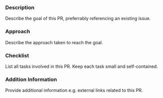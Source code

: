 ### Description
Describe the goal of this PR, preferrably referencing an existing issue.

### Approach
Describe the approach taken to reach the goal.

### Checklist
List all tasks involved in this PR. Keep each task small and self-contained.

### Addition Information
Provide additional information e.g. external links related to this PR.
